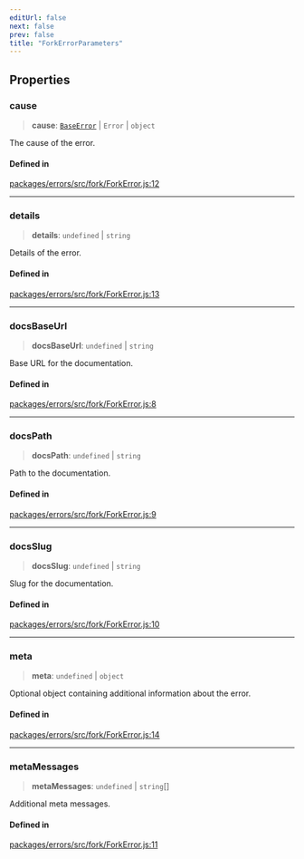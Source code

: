 ```yaml
---
editUrl: false
next: false
prev: false
title: "ForkErrorParameters"
---
```


## Properties

### cause

> **cause**: [`BaseError`](/reference/tevm/errors/classes/baseerror/) \| `Error` \| `object`

The cause of the error.

#### Defined in

[packages/errors/src/fork/ForkError.js:12](https://github.com/evmts/tevm-monorepo/blob/main/packages/errors/src/fork/ForkError.js#L12)

***

### details

> **details**: `undefined` \| `string`

Details of the error.

#### Defined in

[packages/errors/src/fork/ForkError.js:13](https://github.com/evmts/tevm-monorepo/blob/main/packages/errors/src/fork/ForkError.js#L13)

***

### docsBaseUrl

> **docsBaseUrl**: `undefined` \| `string`

Base URL for the documentation.

#### Defined in

[packages/errors/src/fork/ForkError.js:8](https://github.com/evmts/tevm-monorepo/blob/main/packages/errors/src/fork/ForkError.js#L8)

***

### docsPath

> **docsPath**: `undefined` \| `string`

Path to the documentation.

#### Defined in

[packages/errors/src/fork/ForkError.js:9](https://github.com/evmts/tevm-monorepo/blob/main/packages/errors/src/fork/ForkError.js#L9)

***

### docsSlug

> **docsSlug**: `undefined` \| `string`

Slug for the documentation.

#### Defined in

[packages/errors/src/fork/ForkError.js:10](https://github.com/evmts/tevm-monorepo/blob/main/packages/errors/src/fork/ForkError.js#L10)

***

### meta

> **meta**: `undefined` \| `object`

Optional object containing additional information about the error.

#### Defined in

[packages/errors/src/fork/ForkError.js:14](https://github.com/evmts/tevm-monorepo/blob/main/packages/errors/src/fork/ForkError.js#L14)

***

### metaMessages

> **metaMessages**: `undefined` \| `string`[]

Additional meta messages.

#### Defined in

[packages/errors/src/fork/ForkError.js:11](https://github.com/evmts/tevm-monorepo/blob/main/packages/errors/src/fork/ForkError.js#L11)
